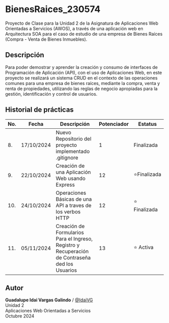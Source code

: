 # BienesRaices_230574
Proyecto de Clase para la Unidad 2 de la Asignatura de Aplicaciones Web Orientadas a Servicios (AWOS), a través de una aplicación web en Arquitectura SOA para el caso de estudio de una empresa de Bienes Raíces (Compra - Venta de Bienes Inmuebles).


## Descripción
Para poder demostrar y aprender la creación y consumo de interfaces de Programación de Aplicación (API), con el uso de Aplicaciones Web, en este proyecto se realizará un sistema CRUD en el contexto de las operaciones comunes para una empresa de bienes raíces, mediante la compra, venta y renta de propiedades, utilizando las reglas de negocio apropiadas para la gestión, identificación y control de usuarios.

## Historial de prácticas
|No.|Fecha|Descripción|Potenciador|Estatus|
|---|---|---|---|---|
|8.|17/10/2024|Nuevo Repositorio del proyecto implementado .gitignore|1|Finalizada|
|9.|22/10/2024|Creación de una Aplicación Web usando Express|12|⭐Finalizada|
|10.|24/10/2024|Operaciones Básicas de una API a traves de los verbos HTTP|12|⭐ Finalizada|
|11.|05/11/2024|Creación de Formularios Para el Ingreso, Registro y Recuperación de Contraseña ded los Usuarios|13|⭐ Activa|

## Autor
**Guadalupe Idai Vargas Galindo** / [@IdaiVG](https://github.com/IdaiVG)<br>
Unidad 2 <br>
Aplicaciones Web Orientadas a Servicios<br>
Octubre 2024